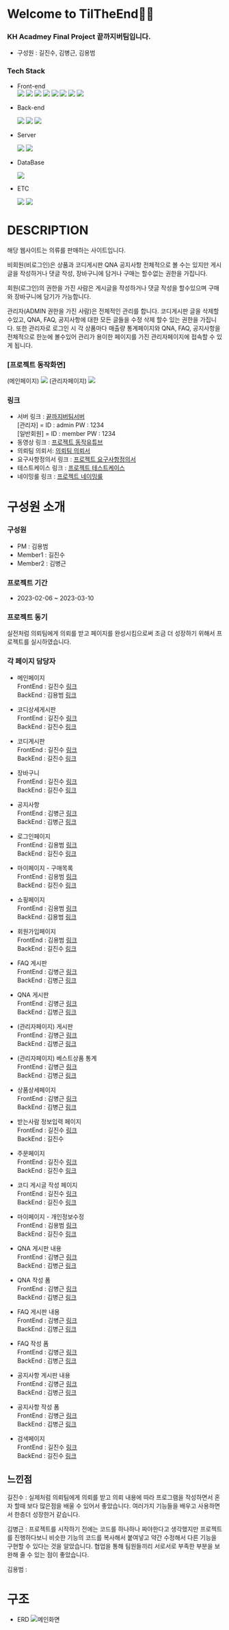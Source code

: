 # **Welcome to TilTheEnd👩‍💻**

### KH Acadmey Final Project **끝까지버팀**입니다.
- 구성원 : 길진수, 김병근, 김용범
### Tech Stack
<!-- <img src="https://img.shields.io/badge/표시할이름-색상?style=for-the-badge&logo=기술스택아이콘&logoColor=white"> -->

- Front-end  
    <img src="https://img.shields.io/badge/html-E34F26?style=for-the-badge&logo=html5&logoColor=white"> 
    <img src="https://img.shields.io/badge/css-1572B6?style=for-the-badge&logo=css3&logoColor=white">
    <img src="https://img.shields.io/badge/JavaScript-F7DF1E?style=for-the-badge&logo=javascript&logoColor=white">
    <img src="https://img.shields.io/badge/jsp-FFA500?style=for-the-badge&logo=java&logoColor=white">
    <img src="https://img.shields.io/badge/BootStrap-7952B3?style=for-the-badge&logo=Bootstrap&logoColor=white">
    <img src="https://img.shields.io/badge/JSTL-000000?style=for-the-badge&logo=&logoColor=white">
    <img src="https://img.shields.io/badge/jQuery-0769AD?style=for-the-badge&logo=jQuery&logoColor=white">
    <img src="https://img.shields.io/badge/AJAX-4F8DC6?style=for-the-badge&logo=&logoColor=white">

- Back-end

    <img src="https://img.shields.io/badge/springboot-6DB33F?style=for-the-badge&logo=springboot&logoColor=white">
    <img src="https://img.shields.io/badge/Spring Security-6DB33F?style=for-the-badge&logo=Spring Security&logoColor=white">
    <img src="https://img.shields.io/badge/Servlet-E11F21?style=for-the-badge&logo=&logoColor=white">

- Server

    <img src="https://img.shields.io/badge/Ubuntu-E95420?style=for-the-badge&logo=Ubuntu&logoColor=white">
    <img src="https://img.shields.io/badge/linux-FCC624?style=for-the-badge&logo=linux&logoColor=black">

- DataBase

    <img src="https://img.shields.io/badge/mysql-4479A1?style=for-the-badge&logo=mysql&logoColor=white">

- ETC

    <img src="https://img.shields.io/badge/github-181717?style=for-the-badge&logo=github&logoColor=white">
    <img src="https://img.shields.io/badge/zoom-0652E2?style=for-the-badge&logo=zoom&logoColor=white">

# **DESCRIPTION**

해당 웹사이트는 의류를 판매하는 사이트입니다.   

비회원(비로그인)은 상품과 코디게시판 QNA 공지사항 전체적으로 볼 수는 있지만 게시글을 작성하거나 댓글 작성, 장바구니에 담거나 구매는 할수없는 권한을 가집니다.   

회원(로그인)의 권한을 가진 사람은 게시글을 작성하거나 댓글 작성을 할수있으며 구매와 장바구니에 담기가 가능합니다.

관리자(ADMIN 권한을 가진 사람)은 전체적인 관리를 합니다. 코디게시판 글을 삭제할수있고, QNA, FAQ, 공지사항에 대한 모든 글들을 수정 삭제 할수 있는 권한을 가집니다. 또한 관리자로 로그인 시 각 상품마다 매출량 통계페이지와  QNA, FAQ, 공지사항을 전체적으로 한눈에 볼수있어 관리가 용이한 페이지를 가진 관리자페이지에 접속할 수 있게 됩니다. 

### **[프로젝트 동작화면]**
<!-- ![메인화면](./refer/%EB%A9%94%EC%9D%B8%ED%99%94%EB%A9%B4.PNG) -->
(메인페이지)
<img src="./refer/%EB%A9%94%EC%9D%B8%ED%99%94%EB%A9%B4.PNG" width="%" height="" ></img>
(관리자페이지)
<img src="./refer/%EA%B4%80%EB%A6%AC%EC%9E%90%ED%99%94%EB%A9%B4.PNG" width="%" height=""></img>

### 링크
- 서버 링크 : [끝까지버팀서버](http://yongbeom.mynetgear.com:8080/)   
[관리자] = ID : admin PW : 1234  
[일반회원] = ID : member PW : 1234
- 동영상 링크 : [프로젝트 동작유튜브](https://youtu.be/3L9r1h21fWE)
- 의뢰팀 의뢰서: [의뢰팀 의뢰서](./refer/PT_Requestment_%EB%A7%9D%EA%B3%A0.pdf)
- 요구사항정의서 링크 : [프로젝트 요구사항정의서](./refer/%EB%81%9D%EA%B9%8C%EC%A7%80%EB%B2%84%ED%8C%80-%EC%9A%94%EA%B5%AC%EC%82%AC%ED%95%AD%EC%A0%95%EC%9D%98%EC%84%9C.xlsx)
- 테스트케이스 링크 : [프로젝트 테스트케이스](./refer/%EB%81%9D%EA%B9%8C%EC%A7%80%EB%B2%84%ED%8C%80-%ED%85%8C%EC%8A%A4%ED%8A%B8%EC%BC%80%EC%9D%B4%EC%8A%A4%20(1).xlsx)
- 네이밍룰 링크 : [프로젝트 네이밍룰](./refer/Naming_Rule_%EB%81%9D%EA%B9%8C%EC%A7%80%EB%B2%84%ED%8C%80.xlsx)

# **구성원 소개**
### 구성원
- PM : 김용범
- Member1 : 길진수
- Member2 : 김병근
### 프로젝트 기간
- 2023-02-06 ~ 2023-03-10
### 프로젝트 동기
실전처럼 의뢰팀에게 의뢰를 받고 페이지를 완성시킴으로써 조금 더 성장하기 위해서 프로젝트를 실시하였습니다.

### 각 페이지 담당자
- 메인페이지   
FrontEnd : 길진수 [링크](./src/main/webapp/WEB-INF/views/index.jsp)   
BackEnd : 김용범 [링크](./src/main/java/com/final_project/tiltheend_final_springboot/controller/HomeController.java)

- 코디상세게시판   
FrontEnd : 길진수 [링크](./src/main/webapp/WEB-INF/views/coordination/coordination.jsp)   
BackEnd : 길진수 [링크](./src/main/java/com/final_project/tiltheend_final_springboot/controller/CoordinationController.java)

- 코디게시판   
FrontEnd : 길진수 [링크](./src/main/webapp/WEB-INF/views/coordination/coordinationBoard.jsp)   
BackEnd : 길진수 [링크](./src/main/java/com/final_project/tiltheend_final_springboot/controller/CoordinationController.java)

- 장바구니   
FrontEnd : 길진수 [링크](./src/main/webapp/WEB-INF/views/shoppingcart/shoppingcart.jsp)   
BackEnd : 길진수 [링크](./src/main/java/com/final_project/tiltheend_final_springboot/controller/ShoppingCartController.java)

- 공지사항   
FrontEnd : 김병근 [링크](./src/main/webapp/WEB-INF/views/announcement/announcement.jsp)   
BackEnd : 김병근 [링크](./src/main/java/com/final_project/tiltheend_final_springboot/controller/ListController.java)

- 로그인페이지   
FrontEnd : 김용범 [링크](./src/main/webapp/WEB-INF/views/login/login.jsp)   
BackEnd : 길진수 [링크](./src/main/java/com/final_project/tiltheend_final_springboot/controller/LoginController.java)

- 마이페이지 - 구매목록   
FrontEnd : 김용범 [링크](./src/main/webapp/WEB-INF/views/login/mypage.jsp)   
BackEnd : 길진수 [링크](./src/main/java/com/final_project/tiltheend_final_springboot/controller/MyPageController.java)

- 쇼핑페이지   
FrontEnd : 김용범 [링크](./src/main/webapp/WEB-INF/views/shop/shop.jsp)   
BackEnd : 김용범 [링크](./src/main/java/com/final_project/tiltheend_final_springboot/controller/ShopController.java)

- 회원가입페이지   
FrontEnd : 김용범 [링크](./src/main/webapp/WEB-INF/views/login/signup.jsp)   
BackEnd : 길진수 [링크](./src/main/java/com/final_project/tiltheend_final_springboot/controller/SignupController.java)

- FAQ 게시판   
FrontEnd : 김병근 [링크](./src/main/webapp/WEB-INF/views/qna/faq.jsp)   
BackEnd : 김병근 [링크](./src/main/java/com/final_project/tiltheend_final_springboot/controller/ListController.java)

- QNA 게시판   
FrontEnd : 김병근 [링크](./src/main/webapp/WEB-INF/views/qna/qna.jsp)   
BackEnd : 김병근 [링크](./src/main/java/com/final_project/tiltheend_final_springboot/controller/ListController.java)

- (관리자페이지) 게시판   
FrontEnd : 김병근 [링크](./src/main/webapp/WEB-INF/views/admin/admin_list.jsp)   
BackEnd : 김병근 [링크](./src/main/java/com/final_project/tiltheend_final_springboot/controller/AdminController.java)

- (관리자페이지) 베스트상품 통계   
FrontEnd : 김병근 [링크](./src/main/webapp/WEB-INF/views/admin/admin.jsp)    
BackEnd : 김병근 [링크](./src/main/java/com/final_project/tiltheend_final_springboot/controller/ListController.java)

- 상품상세페이지   
FrontEnd : 김병근 [링크](./src/main/webapp/WEB-INF/views/shop/item_info.jsp)   
BackEnd : 김병근 [링크](./src/main/java/com/final_project/tiltheend_final_springboot/controller/ItemController.java)

- 받는사람 정보입력 페이지    
FrontEnd : 길진수 [링크](./src/main/webapp/WEB-INF/views/shoppingcart/delivery_address.jsp)   
BackEnd : 길진수 

- 주문페이지   
FrontEnd : 길진수 [링크](./src/main/webapp/WEB-INF/views/shoppingcart/purchasePage.jsp)   
BackEnd : 길진수 [링크](./src/main/java/com/final_project/tiltheend_final_springboot/controller/OrderListController.java)

- 코디 게시글 작성 페이지   
FrontEnd : 길진수 [링크](./src/main/webapp/WEB-INF/views/coordination/write_coordination.jsp)   
BackEnd : 길진수 [링크](./src/main/java/com/final_project/tiltheend_final_springboot/controller/CoordinationController.java)

- 마이페이지 - 개인정보수정   
FrontEnd : 김용범 [링크](./src/main/webapp/WEB-INF/views/login/Editinformation.jsp)   
BackEnd : 길진수 [링크](./src/main/java/com/final_project/tiltheend_final_springboot/controller/MyPageController.java)

- QNA 게시판 내용   
FrontEnd : 김병근 [링크](./src/main/webapp/WEB-INF/views/qna/qnaboard.jsp)   
BackEnd : 김병근 [링크](./src/main/java/com/final_project/tiltheend_final_springboot/controller/ListController.java)

- QNA 작성 폼  
FrontEnd : 김병근 [링크](./src/main/webapp/WEB-INF/views/qna/qnaForm.jsp)   
BackEnd : 김병근 [링크](./src/main/java/com/final_project/tiltheend_final_springboot/controller/ListController.java)

- FAQ 게시판 내용  
FrontEnd : 김병근 [링크](./src/main/webapp/WEB-INF/views/qna/faqboard.jsp)   
BackEnd : 김병근 [링크](./src/main/java/com/final_project/tiltheend_final_springboot/controller/ListController.java)

- FAQ 작성 폼  
FrontEnd : 김병근 [링크](./src/main/webapp/WEB-INF/views/qna/qnaForm.jsp)   
BackEnd : 김병근 [링크](./src/main/java/com/final_project/tiltheend_final_springboot/controller/ListController.java)

- 공지사항 게시판 내용  
FrontEnd : 김병근 [링크](./src/main/webapp/WEB-INF/views/announcement/announcementboard.jsp)   
BackEnd : 김병근 [링크](./src/main/java/com/final_project/tiltheend_final_springboot/controller/ListController.java)

- 공지사항 작성 폼  
FrontEnd : 김병근 [링크](./src/main/webapp/WEB-INF/views/qna/qnaForm.jsp)   
BackEnd : 김병근 [링크](./src/main/java/com/final_project/tiltheend_final_springboot/controller/ListController.java)

- 검색페이지  
FrontEnd : 길진수 [링크](./src/main/webapp/WEB-INF/views/search/searchpage.jsp)   
BackEnd : 길진수 [링크](./src/main/java/com/final_project/tiltheend_final_springboot/controller/HomeController.java)


## **느낀점**
길진수 : 실제처럼 의뢰팀에게 의뢰를 받고 의뢰 내용에 따라 프로그램을 작성하면서 혼자 할때 보다 많은점을 배울 수 있어서 좋았습니다. 여러가지 기능들을 배우고 사용하면서 한층더 성장한거 같습니다.

김병근 : 프로젝트를 시작하기 전에는 코드를 하나하나 짜야한다고 생각했지만 프로젝트를 진행하다보니 비슷한 기능의 코드를 복사해서 붙여넣고 약간 수정해서 다른 기능을 구현할 수 있다는 것을 알았습니다. 협업을 통해 팀원들끼리 서로서로 부족한 부분을 보완해 줄 수 있는 점이 좋았습니다.

김용범 :

# **구조**
- ERD
![메인화면](./refer/tiltheend.png)
<!-- <img src="./refer/tiltheend.png" width="100%" height=""></img> -->
